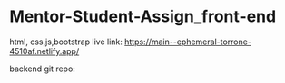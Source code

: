 # Mentor-Student-Assign_front-end

html, css,js,bootstrap live link: https://main--ephemeral-torrone-4510af.netlify.app/

backend git repo: 
